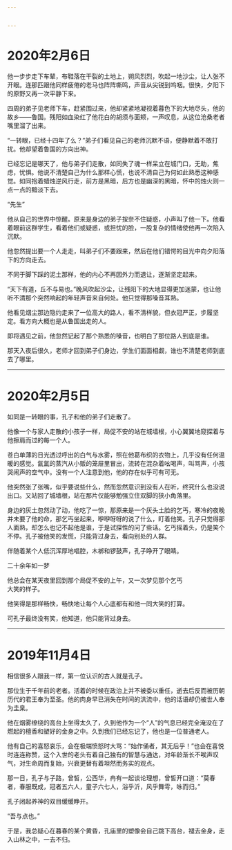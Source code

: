 ```yaml
---


---
```


<h1 id="年2月6日">2020年2月6日</h1>
<p>他一步步走下车辇，布鞋落在干裂的土地上，朔风烈烈，吹起一地沙尘，让人张不开眼。连那匹跟他同样疲倦的老马也阵阵嘶鸣，声音从尖锐到呜咽。很快，夕阳下的原野又再一次平静下来。</p>
<p>四周的弟子见老师下车，赶紧围过来，他却紧紧地凝视着暮色下的大地尽头，他的故乡——鲁国。残阳如血染红了他花白的胡须与面颊，一声叹息，从这位沧桑老者嘴里溜了出来。</p>
<p>“一转眼，已经十四年了么？”弟子们看见自己的老师沉默不语，便静默着不敢打扰。他却望着鲁国的方向出神。</p>
<p>已经忘记是哪天了，他与弟子们走散，如同失了魂一样呆立在城门口，无助，焦虑，忧惧。他说不清楚自己为什么那样心慌，也说不清自己为何如此熟悉这种感觉。如同抱着蜡烛逆风行走，前方是黑暗，后方也是幽深的黑暗，怀中的烛火则一点一点的黯淡下去。</p>
<p>“先生”</p>
<p>他从自己的世界中惊醒。原来是身边的弟子按奈不住疑惑，小声叫了他一下。他看着眼前这群学生，看着他们或疑惑，或担忧的脸，一股复杂的情绪使他再一次陷入沉默。</p>
<p>他忽然提出要一个人走走，叫弟子们不要跟来，然后在他们错愕的目光中向夕阳落下的方向走去。</p>
<p>不同于脚下踩的泥土那样，他的内心不再因外力而退让，逐渐坚定起来。</p>
<p>“天下有道，丘不与易也。”晚风吹起沙尘，让残阳下的大地显得更加迷蒙，也让他听不清那个突然响起的年轻声音来自何处。他只觉得那嗓音耳熟。</p>
<p>他看见烟尘那边隐约走来了一位高大的路人，看不清样貌，但衣冠严正，步履坚定。看方向大概也是从鲁国出走的人。</p>
<p>即将遇见之前，他忽然记起了那个熟悉的嗓音，也明白了那位路人到底是谁。</p>
<p>那天入夜后很久，老师才回到弟子们身边，学生们面面相觑，谁也不清楚老师到底去了哪里。</p>
<hr>
<h1 id="年2月5日">2020年2月5日</h1>
<p>如同是一转眼的事，孔子和他的弟子们走散了。</p>
<p>他像一个与家人走散的小孩子一样，局促不安的站在城墙根，小心翼翼地窥探着与他擦肩而过的每一个人。</p>
<p>苍白单薄的日光透过呼出的白气与水雾，照在他葛布织的衣物上，几乎没有任何温暖的感觉。氤氲的蒸汽从小贩的笼屉里冒出，流转在混杂着吆喝声，叫骂声，小孩哭闹声的空气中。没有一个人注意到他，他的存在似乎可有可无。</p>
<p>他突然张了张嘴，似乎要说些什么，然而忽然意识到没有人在听，终究什么也没说出口。又站回了城墙根，站在那片仅能够勉强立住双脚的狭小角落里。</p>
<p>身边的灰土忽然动了动，他吃了一惊，那原来是一个灰头土脸的乞丐，寒冷的夜晚并未要了他的命，那乞丐坐起来，咿咿呀呀的说了什么，盯着他笑。孔子只觉得那人面熟，却怎么也记不起他是谁，于是试探性的问了些话。乞丐摇着头，仍是笑个不停。孔子被他笑的发慌，只能背过身去，看向别处的人群。</p>
<p>伴随着某个人低沉浑厚地唱腔，木梆和锣鼓声，孔子睁开了眼睛。</p>
<p>二十余年如一梦</p>
<p>他总会在某天夜里回到那个局促不安的上午，又一次梦见那个乞丐<br>
大笑的样子。</p>
<p>他笑得是那样畅快，畅快地让每个人心底都有和他一同大笑的打算。</p>
<p>可孔子最终没有笑，他知道，他只能背过身去。</p>
<hr>
<h1 id="年11月4日">2019年11月4日</h1>
<p>相信很多人跟我一样，第一位认识的古人就是孔子。</p>
<p>那位生于千年前的老者。活着的时候在政治上并不被委以重任，逝去后反而被历朝历代的君王奉为至圣。他的肉身早已消失在时间的洪流中，他的话语却仍被世人奉为圭臬。</p>
<p>他在烟雾缭绕的高台上坐得太久了，久到他作为一个“人”的气息已经完全淹没在了燃起的檀香和塑好的金身之中。久到我们已经忘记了，他也是一位普通老人。</p>
<p>他有自己的喜怒哀乐，会在极端愤怒时大骂：“始作俑者，其无后乎！”也会在喜悦时连连称赞，这个入世的老头有着自己独有的智慧与通达，对年龄渐长不唉声叹气，对生命周而复始，兴衰更替有着坦然而务实的观点。</p>
<p>那一日，孔子与子路，曾皙，公西华，冉有一起谈论理想，曾皙开口道：“莫春者，春服既成，冠者五六人，童子六七人，浴乎沂，风乎舞雩，咏而归。”</p>
<p>孔子闭起养神的双目缓缓睁开。</p>
<p>“吾与点也。”</p>
<p>于是，我总疑心在暮春的某个黄昏，孔庙里的塑像会自己跳下高台，褪去金身，走入山林之中，一去不归。</p>

